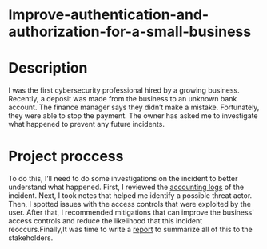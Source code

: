 # Improve-authentication-and-authorization-for-a-small-business
<h1> Description</h1>
I was the first cybersecurity professional hired by a growing business.
Recently, a deposit was made from the business to an unknown bank account. The finance manager says they didn’t make a mistake. Fortunately, they were able to stop the payment. The owner has asked me to investigate what happened to prevent any future incidents.
<h1>Project proccess</h1>
To do this, I’ll need to do some investigations on the incident to better understand what happened. First, I reviewed the <a href="Accounting Logs .pdf">accounting logs</a> of the incident. Next, I took notes that helped me identify a possible threat actor. Then, I spotted issues with the access controls that were exploited by the user. After that, I recommended mitigations that can improve the business' access controls and reduce the likelihood that this incident reoccurs.Finally,It was time to write a <a href="Access control report.pdf"> report</a> to summarize all of this to the stakeholders.
